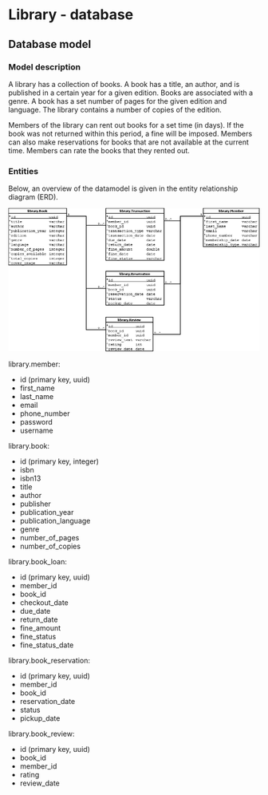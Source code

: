 # Library - database

## Database model

### Model description

A library has a collection of books. A book has a title, an author, and is published in a certain year for a given edition. Books are associated with a genre. A book has a set number of pages for the given edition and language. The library contains a number of copies of the edition.

Members of the library can rent out books for a set time (in days). If the book was not returned within this period, a fine will be imposed. Members can also make reservations for books that are not available at the current time. Members can rate the books that they rented out.


### Entities

Below, an overview of the datamodel is given in the entity relationship diagram (ERD).

![library erd](img/library.erd.png)

library.member:
- id (primary key, uuid)
- first_name
- last_name
- email
- phone_number
- password
- username

library.book:
- id (primary key, integer)
- isbn
- isbn13
- title
- author
- publisher
- publication_year
- publication_language
- genre
- number_of_pages
- number_of_copies

library.book_loan:
- id (primary key, uuid)
- member_id
- book_id
- checkout_date
- due_date
- return_date
- fine_amount
- fine_status
- fine_status_date

library.book_reservation:
- id (primary key, uuid)
- member_id
- book_id
- reservation_date
- status
- pickup_date

library.book_review:
- id (primary key, uuid)
- book_id
- member_id
- rating
- review_date


